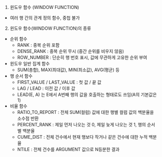1. 윈도우 함수 (WINDOW FUNCTION)
  - 여러 행 간의 관계 정의 함수, 중첩 불가

2. 윈도우 함수(WINDOW FUNCTION)의 종류
  - 순위 함수
    - RANK : 중복 순위 포함
    - DENSE_RANK : 중복 순위 무시 (중간 순위를 비우지 않음)
    - ROW_NUMBER : 단순히 행 번호 표시, 값에 무관하게 고유한 순위 부여
  - 윈도우 일반 집계 함수
    - SUM(총합), MAX(최대값), MIN(최소값), AVG(평균) 등
  - 행 순서 함수
    - FIRST_VALUE / LAST_VALUE : 첫 값 / 끝 값
    - LAG / LEAD : 이전 값 / 이후 값
    - LEAD(E, A) 는 E에서 A번째 행의 값을 호출하는 형태로도 쓰임(A의 기본값은 1)
  - 비율 함수
    - RATIO_TO_REPORT : 전체 SUM(컬럼) 값에 대한 행별 컬럼 값의 백분율을 소수점 반환
    - PERCENT_RANK : 제일 먼저 나오는 것 0, 제일 늦게 나오는 것 1, 행의 순서별 백분율
    - CUME_DIST : 전체 건수에서 현재 행보다 작거나 같은 건수에 대한 누적 백분율
    - NTILE : 전체 건수를 ARGUMENT 값으로 N등분한 결과